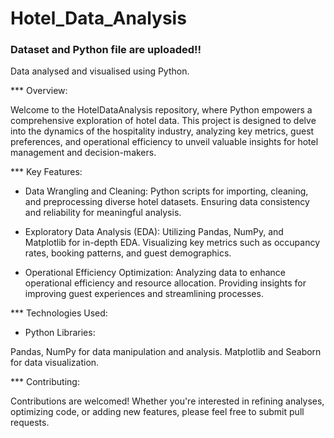 # Hotel_Data_Analysis
### Dataset and Python file are uploaded!!
Data analysed and visualised using Python.

*** Overview:

Welcome to the HotelDataAnalysis repository, where Python empowers a comprehensive exploration of hotel data. This project is designed to delve into the dynamics of the hospitality industry, analyzing key metrics, guest preferences, and operational efficiency to unveil valuable insights for hotel management and decision-makers.

*** Key Features:

-   Data Wrangling and Cleaning:
Python scripts for importing, cleaning, and preprocessing diverse hotel datasets. Ensuring data consistency and reliability for meaningful analysis.

-   Exploratory Data Analysis (EDA):
Utilizing Pandas, NumPy, and Matplotlib for in-depth EDA. Visualizing key metrics such as occupancy rates, booking patterns, and guest demographics.

-   Operational Efficiency Optimization:
Analyzing data to enhance operational efficiency and resource allocation. Providing insights for improving guest experiences and streamlining processes.

*** Technologies Used:

-   Python Libraries:

Pandas, NumPy for data manipulation and analysis. Matplotlib and Seaborn for data visualization.

*** Contributing:

Contributions are welcomed! Whether you're interested in refining analyses, optimizing code, or adding new features, please feel free to submit pull requests.
